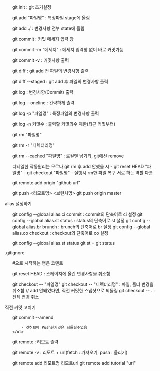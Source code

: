 <ol>
    <ul>
        git init            : git 초기설정
    </ul>
</ol>

<ol>
    <ul>
    git add "파일명"    : 특정파일 stage에 올림
    </ul>
    <ul>
    git add ./          : 변경사항 전부 state에 올림
    </ul>
</ol>

<ol>
    <ul>
    git commit              : 커밋 메세지 입력 창
    </ul>
    <ul>
    git commit -m "메세지"  : 메세지 입력창 없이 바로 커밋가능
    </ul>
    <ul>
    git commit -v           : 커밋사항 출력
    </ul>
</ol>
<ol>
    <ul>
    git diff        : git add 전 파일의 변경사항 출력
    </ul>
    <ul>
    git diff --staged : git add 후 파일의 변경사항 출력
    </ul>
</ol>

<ol>
    <ul>
    git log     : 변경사항(Commit) 출력
    </ul>
    <ul>
    git log --oneline : 간략하게 출력
    </ul>
    <ul>
    git log -p "파일명" : 특정파일의 변경사항 출력
    </ul>
    <ul>
    git log -n 커밋수   : 출력할 커밋의수 제한(최근 커밋부터)
    </ul>
</ol>

<ol>
    <ul>
    git rm "파일명"
    </ul>
    <ul>
    git rm -r "디렉터리명"
    </ul>
    <ul>
    git rm --cached "파일명" : 로컬엔 남기되, git에선 remove
    </ul>
    <ul>
    디테일한 작동원리는 모르나
    git rm 후 add 안했을 시
    - git reset HEAD "파일명"
    - git checkout "파일명"
    - 실행시 rm한 파일 복구 
    서로 하는 역할 다름
    </ul>
    </ul>
</ol>

<ol>
    <ul>
    git remote add origin "github url"
    </ul>
    <ul>
    git push <리모트명> <브런치명>
    git push origin master
    </ul>
</ol>

<ol>
    <p>alias 설정하기</p>
    <ul>
    git config --global alias.ci commit
    : commit의 단축어로 ci 설정
    git config --global alias.st status
    : status의 단축어로 st 설정
    git config --global alias.br brunch
    : brunch의 단축어로 br 설정
    git config --global alias.co checkout
    : checkout의 단축어로 co 설정
    </ul>
    <ul>
    git config --global alias.st status
    git st = git status
    </ul>
</ol>

<ol>
    <p>.gitignore</p>
    <ul>
        #으로 시작하는 행은 코멘트
    </ul>
</ol>

<ol>
    <ul>
        git reset HEAD
        : 스테이지에 올린 변경사항을 취소함
    </ul>
    <ul>
        git checkout -- "파일명"
        git checkout -- "디렉터리명"
        : 파일, 폴더 변경을 취소함
        // add 안돼있다면, 직전 커밋한 스냅샷으로 되돌림
        git checkout -- .
        : 전체 변경 취소
    </ul>
</ol>

<ol>   
    <p>직전 커밋 고치기</p>
    <ul>
        git commit --amend

        - 깃허브에 Push한커밋은 되돌릴수없음
    </ul>
</ol>

<ol>
    <ul>
        git remote
        : 리모트 출력
    </ul>
    <ul>
        git remote -v
        : 리모트 + url(fetch : 가져오기, push : 올리기)
    </ul>
    <ul>
        git remote add 리모트명 리모트url
        git remote add tutorial "url"
    </ul>
</ol>


